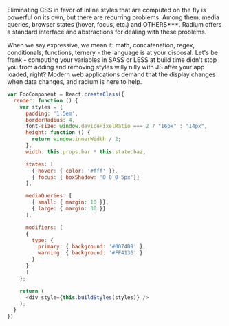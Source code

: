 Eliminating CSS in favor of inline styles that are computed on the fly is powerful on its own, but there are recurring problems. Among them: media queries, browser states (hover, focus, etc.) and OTHERS***. Radium offers a standard interface and abstractions for dealing with these problems.

When we say expressive, we mean it: math, concatenation, regex, conditionals, functions, ternery - the language is at your disposal. Let's be frank - computing your variables in SASS or LESS at build time didn't stop you from adding and removing styles willy nilly with JS after your app loaded, right? Modern web applications demand that the display changes when data changes, and radium is here to help.

```js
var FooComponent = React.createClass({
  render: function () {
    var styles = {
      padding: '1.5em',
      borderRadius: 4,
      font-size: window.devicePixelRatio === 2 ? "16px" : "14px",
      height: function () {
        return window.innerWidth / 2;
      },
      width: this.props.bar * this.state.baz,

      states: [
        { hover: { color: '#fff' }},
        { focus: { boxShadow: '0 0 0 5px'}}
      ],

      mediaQueries: [
        { small: { margin: 10 }},
        { large: { margin: 30 }}
      ],

      modifiers: [
      {
        type: {
          primary: { background: '#0074D9' },
          warning: { background: '#FF4136' }
        }
      }
      ]
    };

    return (
      <div style={this.buildStyles(styles)} />
    );
  }
})
```
